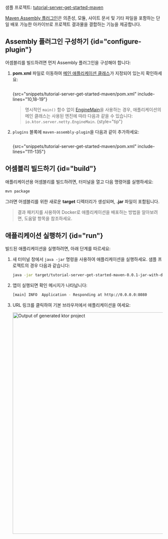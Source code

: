[//]: # (title: Maven Assembly 플러그인을 사용하여 통합 JAR 생성하기)

<tldr>
<p>
<control>샘플 프로젝트</control>: <a href="https://github.com/ktorio/ktor-documentation/tree/%ktor_version%/codeSnippets/snippets/tutorial-server-get-started-maven">tutorial-server-get-started-maven</a>
</p>
</tldr>

[Maven Assembly 플러그인](http://maven.apache.org/plugins/maven-assembly-plugin/)은 의존성, 모듈, 사이트 문서 및 기타 파일을 포함하는 단일 배포 가능한 아카이브로 프로젝트 결과물을 결합하는 기능을 제공합니다.

## Assembly 플러그인 구성하기 {id="configure-plugin"}

어셈블리를 빌드하려면 먼저 Assembly 플러그인을 구성해야 합니다:

1. **pom.xml** 파일로 이동하여 [메인 애플리케이션 클래스](server-dependencies.topic#create-entry-point)가 지정되어 있는지 확인하세요:
   ```xml
   ```
   {src="snippets/tutorial-server-get-started-maven/pom.xml" include-lines="10,18-19"}

   > 명시적인 `main()` 함수 없이 [EngineMain](server-create-and-configure.topic#engine-main)을 사용하는 경우, 애플리케이션의 메인 클래스는 사용된 엔진에 따라 다음과 같을 수 있습니다: `io.ktor.server.netty.EngineMain`.
   {style="tip"}

2. `plugins` 블록에 `maven-assembly-plugin`을 다음과 같이 추가하세요:
   ```xml
   ```
   {src="snippets/tutorial-server-get-started-maven/pom.xml" include-lines="111-135"}

## 어셈블리 빌드하기 {id="build"}

애플리케이션용 어셈블리를 빌드하려면, 터미널을 열고 다음 명령어를 실행하세요:

```Bash
mvn package
```

그러면 어셈블리를 위한 새로운 **target** 디렉터리가 생성되며, **.jar** 파일이 포함됩니다.

> 결과 패키지를 사용하여 Docker로 애플리케이션을 배포하는 방법을 알아보려면, [](docker.md) 도움말 항목을 참조하세요.

## 애플리케이션 실행하기 {id="run"}

빌드된 애플리케이션을 실행하려면, 아래 단계를 따르세요:

1. 새 터미널 창에서 `java -jar` 명령을 사용하여 애플리케이션을 실행하세요. 샘플 프로젝트의 경우 다음과 같습니다:
   ```Bash
   java -jar target/tutorial-server-get-started-maven-0.0.1-jar-with-dependencies.jar
   ```
2. 앱이 실행되면 확인 메시지가 나타납니다:
   ```Bash
   [main] INFO  Application - Responding at http://0.0.0.0:8080
   ```
3. URL 링크를 클릭하여 기본 브라우저에서 애플리케이션을 여세요:

   <img src="server_get_started_ktor_sample_app_output.png" alt="Output of generated ktor project"
                     border-effect="rounded" width="706"/>